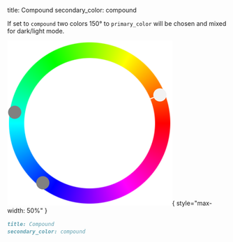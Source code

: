 title: Compound
secondary_color: compound

If set to `compound` two colors 150° to `primary_color` will be chosen and mixed for dark/light mode.

![](../../../img/sc_compound.svg){ style="max-width: 50%" }

```markdown
title: Compound
secondary_color: compound
```
